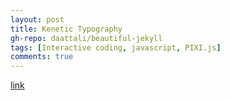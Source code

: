 ```yaml
---
layout: post
title: Kenetic Typography
gh-repo: daattali/beautiful-jekyll
tags: [Interactive coding, javascript, PIXI.js]
comments: true
---
```


[link](/assets/pixi_example/kinetic_typograpy/index.html)

